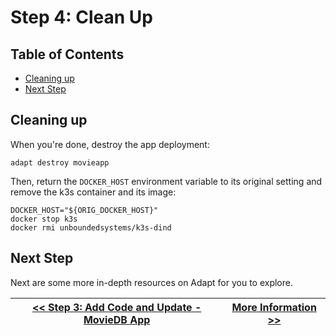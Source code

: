 # Step 4: Clean Up

<!-- START doctoc generated TOC please keep comment here to allow auto update -->
<!-- DON'T EDIT THIS SECTION, INSTEAD RE-RUN doctoc TO UPDATE -->
## Table of Contents

- [Cleaning up](#cleaning-up)
- [Next Step](#next-step)

<!-- END doctoc generated TOC please keep comment here to allow auto update -->


## Cleaning up

When you're done, destroy the app deployment:
<!-- testdoc command -->
```
adapt destroy movieapp
```

Then, return the `DOCKER_HOST` environment variable to its original setting and remove the k3s container and its image:
<!-- testdoc command -->
```
DOCKER_HOST="${ORIG_DOCKER_HOST}"
docker stop k3s
docker rmi unboundedsystems/k3s-dind
```

## Next Step

Next are some more in-depth resources on Adapt for you to explore.

| [<< Step 3: Add Code and Update - MovieDB App](./03_update.md) | [More Information >>](./05_more_info.md) |
| --- | --- |